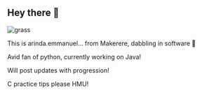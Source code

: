 ## Hey there 👋

![grass](https://github.com/user-attachments/assets/d2ffb8dd-9d34-4d48-841c-d7d3d8cc8d5a)

This is arinda.emmanuel... from Makerere, dabbling in software 👾

Avid fan of python, currently working on Java!

Will post updates with progression!

C practice tips please HMU!


<!--
**emm-aa/emm-aa** is a ✨ _special_ ✨ repository because its `README.md` (this file) appears on your GitHub profile.
T

- 🔭 I’m currently working on ...
- 🌱 I’m currently learning ...
- 👯 I’m looking to collaborate on ...
- 🤔 I’m looking for help with ...
- 💬 Ask me about ...
- 📫 How to reach me: ...
- 😄 Pronouns: ...
- ⚡ Fun fact: ...
-->
